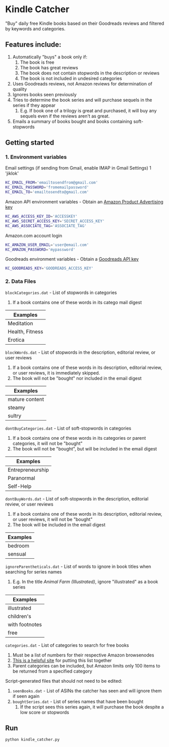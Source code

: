 # Kindle Catcher
"Buy" daily free Kindle books based on their Goodreads reviews and filtered by keywords and categories.

## Features include:
1. Automatically "buys" a book only if:
    1. The book is free
    1. The book has great reviews
    1. The book does not contain stopwords in the description or reviews
    1. The book is not included in undesired categories
1. Uses Goodreads reviews, not Amazon reviews for determination of quality
1. Ignores books seen previously
1. Tries to determine the book series and will purchase sequels in the series if they appear
   1. E.g. If book one of a trilogy is great and purchased, it will buy any sequels even if the reviews aren't as great.
1. Emails a summary of books bought and books containing soft-stopwords

## Getting started
### 1. Environment variables
Email settings (if sending from Gmail, enable IMAP in Gmail Settings) 1
'jiklok'
```bash
KC_EMAIL_FROM='emailtosendfrom@gmail.com'
KC_EMAIL_PASSWORD='fromemailpassword'
KC_EMAIL_TO='emailtosendto@gmail.com'
```
Amazon API environment variables - Obtain an [Amazon Product Advertising key](http://docs.aws.amazon.com/AWSECommerceService/latest/DG/becomingDev.html)
```bash
KC_AWS_ACCESS_KEY_ID='ACCESSKEY'
KC_AWS_SECRET_ACCESS_KEY='SECRET_ACCESS_KEY'
KC_AWS_ASSOCIATE_TAG='ASSOCIATE_TAG'
```
Amazon.com account login
```bash
KC_AMAZON_USER_EMAIL='user@email.com'
KC_AMAZON_PASSWORD='mypassword'
```
Goodreads environment variables - Obtain a [Goodreads API key](https://www.goodreads.com/api)
```bash
KC_GOODREADS_KEY='GOODREADS_ACCESS_KEY'
````

### 2. Data Files
`blockCategories.dat` -  List of stopwords in categories
1. If a book contains one of these words in its catego
mail digest

|Examples|
|---|
| Meditation |
| Health, Fitness| 
| Erotica| 
        
`blockWords.dat` - List of stopwords in the description, editorial review, or user reviews
1. If a book contains one of these words in its description, editorial review, or user reviews, it is immediately skipped.
1. The book will not be "bought" nor included in the email digest

|Examples|
|---|
| mature content|
| steamy| 
| sultry| 

`dontBuyCategories.dat` - List of soft-stopwords in categories
1. If a book contains one of these words in its categories or parent categories, it will not be "bought"
1. The book will not be "bought", but will be included in the email digest
    
|Examples|
|---|
| Entrepreneurship |
| Paranormal| 
| Self-Help| 

`dontBuyWords.dat` - List of soft-stopwords in the description, editorial review, or user reviews
1. If a book contains one of these words in its description, editorial review, or user reviews, it will not be "bought"
1. The book will be included in the email digest
    
|Examples|
|---|
| bedroom|
| sensual| 

`ignoreParentheticals.dat` - List of words to ignore in book titles when searching for series names
1. E.g. In the title _Animal Farm (Illustrated)_, ignore "illustrated" as a book series
    
|Examples|
|---|
|illustrated|
|children's|
|with footnotes|
|free|
    
`categories.dat` - List of categories to search for free books
1. Must be a list of numbers for their respective Amazon browsenodes
1. [This is a helpful site](http://www.findbrowsenodes.com/us/KindleStore/154606011) for putting this list together
1. Parent categories can be included, but Amazon limits only 100 items to be returned from a specified category 

Script-generated files that should not need to be edited:
1. `seenBooks.dat` - List of ASINs the catcher has seen and will ignore them if seen again
1. `boughtSeries.dat` - List of series names that have been bought
    1. If the script sees this series again, it will purchase the book despite a low score or stopwords

## Run

`python kindle_catcher.py`